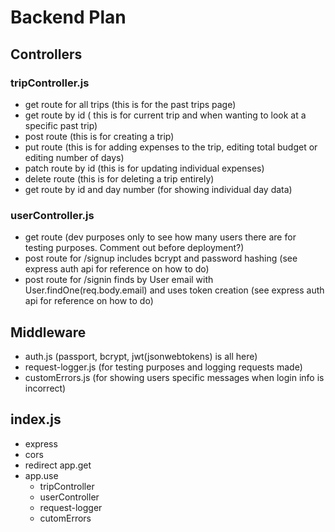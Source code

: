 # Backend Plan

 ## Controllers
 ### tripController.js
 - get route for all trips (this is for the past trips page)
 - get route by id ( this is for current trip and when wanting to look at a specific past trip)
 - post route (this is for creating a trip)
 - put route (this is for adding expenses to the trip, editing total budget or editing number of days)
 - patch route by id (this is for updating individual expenses)
 - delete route (this is for deleting a trip entirely)
 - get route by id and day number (for showing individual day data)

 ### userController.js
- get route (dev purposes only to see how many users there are for testing purposes. Comment out before deployment?)
- post route for /signup includes bcrypt and password hashing  (see express auth api for reference on how to do)
- post route for /signin finds by User email with User.findOne(req.body.email) and uses token creation  (see express auth api for reference on how to do)

## Middleware
- auth.js (passport, bcrypt, jwt(jsonwebtokens) is all here)
- request-logger.js (for testing purposes and logging requests made)
- customErrors.js (for showing users specific messages when login info is incorrect)

## index.js 
- express
- cors
- redirect app.get
- app.use 
    - tripController
    - userController
    - request-logger
    - cutomErrors
